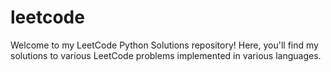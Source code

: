 # leetcode
Welcome to my LeetCode Python Solutions repository! Here, you'll find my solutions to various LeetCode problems implemented in various languages.
